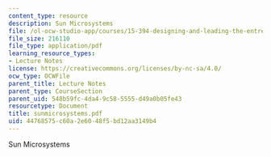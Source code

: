 ```yaml
---
content_type: resource
description: Sun Microsystems
file: /ol-ocw-studio-app/courses/15-394-designing-and-leading-the-entrepreneurial-organization-spring-2003/44768575c60a2e6048f5bd12aa3149b4_sunmicrosystems.pdf
file_size: 216110
file_type: application/pdf
learning_resource_types:
- Lecture Notes
license: https://creativecommons.org/licenses/by-nc-sa/4.0/
ocw_type: OCWFile
parent_title: Lecture Notes
parent_type: CourseSection
parent_uid: 548b59fc-4da4-9c58-5555-d49a0b05fe43
resourcetype: Document
title: sunmicrosystems.pdf
uid: 44768575-c60a-2e60-48f5-bd12aa3149b4
---
```

Sun Microsystems
